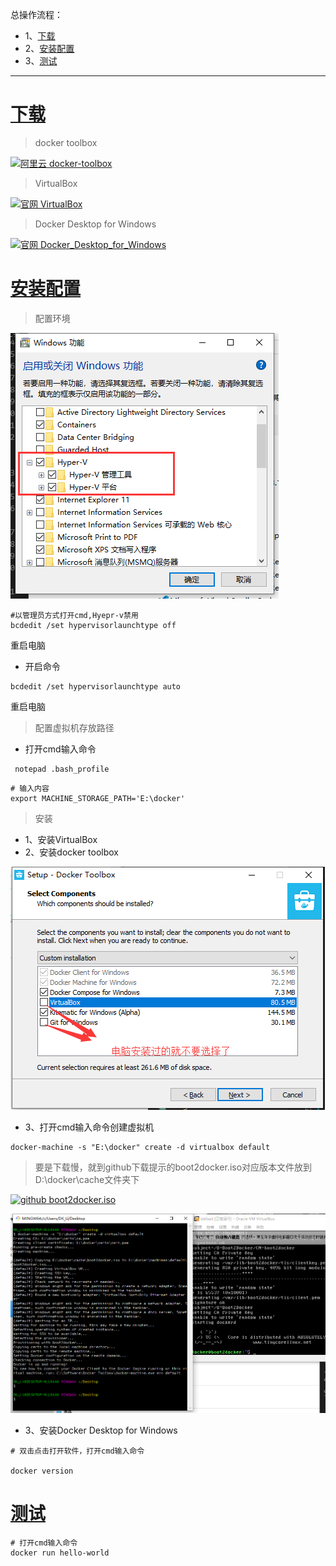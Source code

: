 总操作流程：
- 1、[下载](#docker-01)
- 2、[安装配置](#docker-02)
- 3、[测试](#docker-03)

***

# <a name="docker-01" href="#" >下载 </a>

> docker toolbox

[![](https://img.shields.io/badge/阿里云-docker--toolbox-green.svg "阿里云 docker-toolbox")](http://mirrors.aliyun.com/docker-toolbox/windows/docker-toolbox/)

> VirtualBox

[![](https://img.shields.io/badge/官网-VirtualBox-red.svg "官网 VirtualBox")](https://www.virtualbox.org/wiki/Downloads)

> Docker Desktop for Windows

[![](https://img.shields.io/badge/官网-Docker_Desktop_for_Windows-red.svg "官网 Docker_Desktop_for_Windows")](https://docs.docker.com/v17.09/docker-for-windows/install/)


# <a name="docker-02" href="#" >安装配置</a>

> 配置环境

![](image/1-1.png)

```shell
#以管理员方式打开cmd,Hyepr-v禁用
bcdedit /set hypervisorlaunchtype off
```

重启电脑

- 开启命令

```shell
bcdedit /set hypervisorlaunchtype auto 
```

重启电脑

> 配置虚拟机存放路径

- 打开cmd输入命令

```shell
 notepad .bash_profile
```

```shell
# 输入内容
export MACHINE_STORAGE_PATH='E:\docker'
```

> 安装

- 1、安装VirtualBox
- 2、安装docker toolbox

![](image/1-2.png)

- 3、打开cmd输入命令创建虚拟机

```shell
docker-machine -s "E:\docker" create -d virtualbox default 
```


>要是下载慢，就到github下载提示的boot2docker.iso对应版本文件放到D:\docker\cache文件夹下

[![](https://img.shields.io/badge/github-boot2docker.iso-blue.svg "github boot2docker.iso")](https://github.com/boot2docker/boot2docker/releases)

![](image/1-3.png)

- 3、安装Docker Desktop for Windows

```
# 双击点击打开软件，打开cmd输入命令

docker version
```

# <a name="docker-03" href="#" >测试</a>

```
# 打开cmd输入命令
docker run hello-world
```